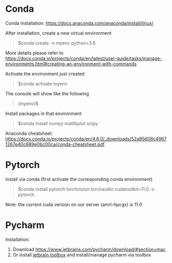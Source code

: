 # Conda
Conda installation: https://docs.anaconda.com/anaconda/install/linux/

After installation, create a new virtual environment
  
>$conda create -n myenv python=3.6

More details please refer to https://docs.conda.io/projects/conda/en/latest/user-guide/tasks/manage-environments.html#creating-an-environment-with-commands

Activate the environment just created 
>$conda activate myenv

The console will show like the following
>(myenv)$

Install packages in that environment
>$conda install numpy matlibplot scipy 

Anaconda cheatsheet: https://docs.conda.io/projects/conda/en/4.6.0/_downloads/52a95608c49671267e40c689e0bc00ca/conda-cheatsheet.pdf


# Pytorch
Install via conda (first activate the corresponding conda environment)
>$conda install pytorch torchvision torchaudio cudatoolkit=11.0 -c pytorch

Note: the current cuda version on our server (amrl-hpcgx) is 11.0



# Pycharm
Installation: 
  1. Download https://www.jetbrains.com/pycharm/download/#section=mac
  2. Or install [jetbrain toolbox](https://www.jetbrains.com/toolbox-app/) and install/manage pycharm via toolbox
